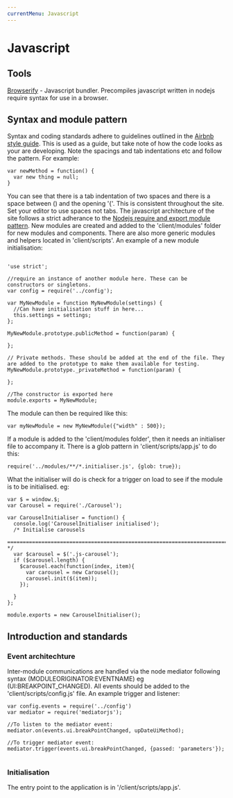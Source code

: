 ```yaml
---
currentMenu: Javascript
---
```


Javascript
============

## Tools
[Browserify](http://browserify.org/) - Javascript bundler. Precompiles javascript written in nodejs require syntax for use in a browser.

## Syntax and module pattern

Syntax and coding standards adhere to guidelines outlined in the [Airbnb style guide](https://github.com/airbnb/javascript#the-javascript-style-guide-guide). This is used as a guide, but take note of how the code looks as your are developing. Note the spacings and tab indentations etc and follow the pattern. For example:
```
var newMethod = function() {
  var new thing = null;
}
```
You can see that there is a tab indentation of two spaces and there is a space between () and the opening '{'. This is consistent throughout the site. Set your editor to use spaces not tabs.
The javascript architecture of the site follows a strict adherance to the [Nodejs require and export module pattern](http://www.sitepoint.com/understanding-module-exports-exports-node-js/). New modules are created and added to the 'client/modules' folder for new modules and components. There are also more generic modules and helpers located in 'client/scripts'. An example of a new module initialisation:
```

'use strict';

//require an instance of another module here. These can be constructors or singletons.
var config = require('../config');

var MyNewModule = function MyNewModule(settings) {
  //Can have initialisation stuff in here...
  this.settings = settings;
};

MyNewModule.prototype.publicMethod = function(param) {
  
};

// Private methods. These should be added at the end of the file. They are added to the prototype to make them available for testing.
MyNewModule.prototype._privateMethod = function(param) {
  
};

//The constructor is exported here
module.exports = MyNewModule;
```

The module can then be required like this:
```
var myNewModule = new MyNewModule({"width" : 500});
```

If a module is added to the 'client/modules folder', then it needs an initialiser file to accompany it. There is a glob pattern in 'client/scripts/app.js' to do this:
```
require('../modules/**/*.initialiser.js', {glob: true});
```
What the initialiser will do is check for a trigger on load to see if the module is to be initialised. eg:
```
var $ = window.$;
var Carousel = require('./Carousel');

var CarouselInitialiser = function() {
  console.log('CarouselInitialiser initialised');
  /* Initialise carousels
  ========================================================================== */
  var $carousel = $('.js-carousel');
  if ($carousel.length) {
    $carousel.each(function(index, item){
      var carousel = new Carousel();
      carousel.init($(item));
    });
    
  }
};

module.exports = new CarouselInitialiser();
```


## Introduction and standards

### Event architechture
Inter-module communications are handled via the node mediator following syntax (MODULEORIGINATOR:EVENTNAME) eg (UI:BREAKPOINT_CHANGED). All events should be added to the 'client/scripts/config.js' file. An example trigger and listener:

```
var config.events = require('../config')
var mediator = require('mediatorjs');

//To listen to the mediator event:
mediator.on(events.ui.breakPointChanged, upDateUiMethod);

//To trigger mediator event:
mediator.trigger(events.ui.breakPointChanged, {passed: 'parameters'});


```

### Initialisation
The entry point to the application is in '/client/scripts/app.js'. 

